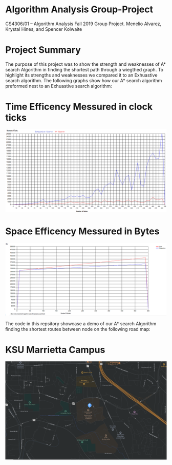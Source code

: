 # Algorithm Analysis Group-Project
CS4306/01 – Algorithm Analysis Fall 2019 Group Project. Menelio Alvarez, Krystal Hines, and Spencer Kolwaite

# Project Summary
  The purpose of this project was to show the strength and weaknesses of A* search Algorithm in finding the shortest path through a wiegthed graph. To highlight its strengths and weaknesses we compared it to an Exhuastive search algorithm. The following graphs show how our A* search algorithm preformed nest to an Exhuastive search algorithm:
  # Time Efficency Messured in clock ticks
  ![alt text](https://github.com/Menelio/Algorithm-Analysis-Group-Project/blob/master/RoadMap/Assests/Efficiency_Graph.png?raw=true)

  # Space Efficency Messured in Bytes
  ![alt text](https://github.com/Menelio/Algorithm-Analysis-Group-Project/blob/master/RoadMap/Assests/SpaceEficiencyGraph.png?raw=true)
  
The code in this repsitory showcase a demo of our A* search Algorithm finding the shortest routes between node on the following road map:
  # KSU Marrietta Campus
  ![alt text](https://github.com/Menelio/Algorithm-Analysis-Group-Project/blob/master/RoadMap/Assests/Roads.PNG?raw=true)

   
